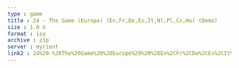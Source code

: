 ```yaml
---
type : game
title : 24 - The Game (Europe) (En,Fr,De,Es,It,Nl,Pl,Cs,Hu) (Demo)
size : 1.0 G
format : iso
archive : zip
server : myrient
link2 : 24%20-%20The%20Game%20%28Europe%29%20%28En%2CFr%2CDe%2CEs%2CIt%2CNl%2CPl%2CCs%2CHu%29%20%28Demo%29
---
```

